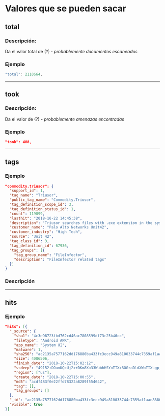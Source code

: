 # Valores que se pueden sacar

## **total**

### Descripción:

Da el valor total de (?) - _probablemente documentos escaneados_

### Ejemplo

```javascript
"total": 2110664,
```

* * *

## **took**

### Descripción:

Da el valor de (?) - _probablemente amenazas encontradas_

### Ejemplo

```json
"took": 488,
```

* * *

## tags

### Ejemplo

```json
"commodity.triusor": {
  "support_id": 1,
  "tag_name": "Triusor",
  "public_tag_name": "Commodity.Triusor",
  "tag_definition_scope_id": 3,
  "tag_definition_status_id": 1,
  "count": 119899,
  "lasthit": "2018-10-22 14:45:38",
  "description": "Triusor searches files with .exe extension in the system and infects the files.",
  "customer_name": "Palo Alto Networks Unit42",
  "customer_industry": "High Tech",
  "source": "Unit 42",
  "tag_class_id": 3,
  "tag_definition_id": 67936,
  "tag_groups": [{
    "tag_group_name": "FileInfector",
    "description": "FileInfector related tags"
  }]
}
```

### Descripción

* * *

## **hits**

### Ejemplo

```json
"hits": [{
  "_source": {
    "sha1": "4c3e98723fbd762cd46ac7808599df73c25b46cc",
    "filetype": "Android APK",
    "app_name": "System UI",
    "malware": 1,
    "sha256": "ac2135a7577162dd176880ba433fc3ecc949a810033744c7359af1aae83802cd",
    "size": 4086506,
    "finish_date": "2018-10-22T15:02:12",
    "ssdeep": "49152:DOumUQcUj2x+DKm8Xo33WubhHSYoTIXx8OGraDldXWoTIXLgpjVUlxTS5inoz1qj:NUKxJ09bgMdGeK+vd1q2j6rD",
    "region": ["us"],
    "create_date": "2018-10-22T15:00:55",
    "md5": "acdf483f0e22ffd78322a8289f554642",
    "tag": [],
    "tag_groups": []
  },
  "_id": "ac2135a7577162dd176880ba433fc3ecc949a810033744c7359af1aae83802cd",
  "visible": true
}]
```
